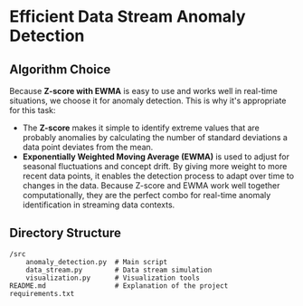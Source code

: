 # Efficient Data Stream Anomaly Detection

## Algorithm Choice
Because **Z-score with EWMA** is easy to use and works well in real-time situations, we choose it for anomaly detection. This is why it's appropriate for this task:


- The **Z-score** makes it simple to identify extreme values that are probably anomalies by calculating the number of standard deviations a data point deviates from the mean.
- **Exponentially Weighted Moving Average (EWMA)** is used to adjust for seasonal fluctuations and concept drift. By giving more weight to more recent data points, it enables the detection process to adapt over time to changes in the data. Because Z-score and EWMA work well together computationally, they are the perfect combo for real-time anomaly identification in streaming data contexts.


## Directory Structure
    /src
        anomaly_detection.py  # Main script
        data_stream.py        # Data stream simulation
        visualization.py      # Visualization tools
    README.md                 # Explanation of the project
    requirements.txt  
